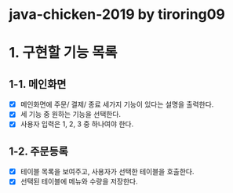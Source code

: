 # java-chicken-2019 by tiroring09

# 1. 구현할 기능 목록
## 1-1. 메인화면
- [x] 메인화면에 주문/ 결제/ 종료 세가지 기능이 있다는 설명을 출력한다.
- [x] 세 기능 중 원하는 기능을 선택한다.
- [x] 사용자 입력은 1, 2, 3 중 하나여야 한다.

## 1-2. 주문등록
- [x] 테이블 목록을 보여주고, 사용자가 선택한 테이블을 호출한다.
- [x] 선택된 테이블에 메뉴와 수량을 저장한다.